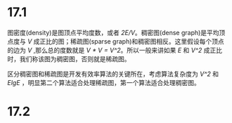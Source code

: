 # 17.1

图密度(density)是图顶点平均度数，或者 *2E/V*。稠密图(dense graph)是平均顶点度与 *V* 成正比的图；稀疏图(sparse graph)和稠密图相反。这里假设每个顶点的边为 *V* ,那么总的度数就是 *V * V = V^2*。所以一般来讲如果 *E* 和 *V^2* 成正比时，我们称该图为稠密图，否则就是稀疏图。

区分稠密图和稀疏图是开发有效率算法的关键所在，考虑算法复杂度为 *V^2* 和 *ElgE* ，明显第二个算法适合处理稀疏图，第一个算法适合处理稠密图。

# 17.2

